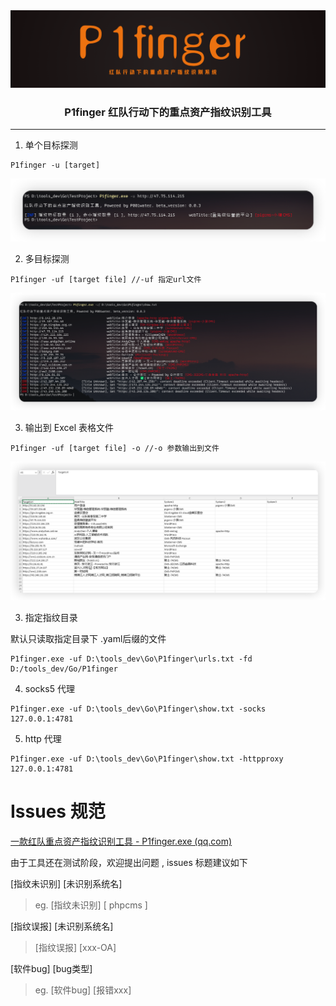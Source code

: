 

<img src="./img/image-20240811182803001.png" alt="image-20240811182803001" style="zoom: 67%;" />

<h3 align="center">P1finger 红队行动下的重点资产指纹识别工具</h3>



---

1.  单个目标探测

```
P1finger -u [target]
```

![image-20240925112824861](./img/image-20240925112824861.png)

2. 多目标探测

```
P1finger -uf [target file] //-uf 指定url文件
```

![image-20240925112939825](./img/image-20240925112939825.png)

3. 输出到 Excel 表格文件

```
P1finger -uf [target file] -o //-o 参数输出到文件
```

![image-20240925021744468](./img/image-20240925021744468.png)

3.  指定指纹目录

默认只读取指定目录下 .yaml后缀的文件

```
P1finger.exe -uf D:\tools_dev\Go\P1finger\urls.txt -fd D:/tools_dev/Go/P1finger
```

4. socks5 代理

```
P1finger.exe -uf D:\tools_dev\Go\P1finger\show.txt -socks 127.0.0.1:4781
```

5. http 代理

```
P1finger.exe -uf D:\tools_dev\Go\P1finger\show.txt -httpproxy 127.0.0.1:4781
```





# Issues 规范

[一款红队重点资产指纹识别工具 - P1finger.exe (qq.com)](https://mp.weixin.qq.com/s?__biz=MzkwNjY0MzIyNw==&mid=2247483705&idx=1&sn=9205adf34b53b9f9c8f09c99e246c44e&chksm=c0e4134df7939a5b5b58399bdf6e3d591fa51968a6e350c5930f2dfee3f600b34d6ba7444c9e#rd)

由于工具还在测试阶段，欢迎提出问题 , issues 标题建议如下

[指纹未识别] [未识别系统名]

> eg. [指纹未识别] [ phpcms ]

[指纹误报] [未识别系统名]

> [指纹误报] [xxx-OA]

[软件bug] [bug类型]

> eg. [软件bug] [报错xxx]



